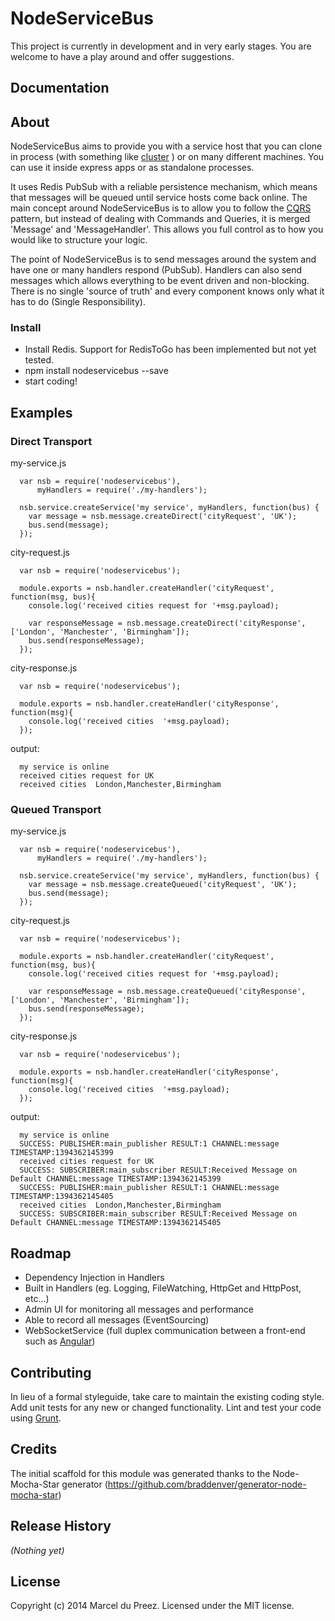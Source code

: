 # NodeServiceBus

This project is currently in development and in very early stages. You are welcome to have a play around and offer suggestions.

## Documentation

## About

NodeServiceBus aims to provide you with a service host that you can clone in process (with something like [cluster](http://nodejs.org/api/cluster.html) ) or on many different machines.
You can use it inside express apps or as standalone processes.

It uses Redis PubSub with a reliable persistence mechanism, which means that messages will be queued until service hosts come back online.
The main concept around NodeServiceBus is to allow you to follow the [CQRS](http://en.wikipedia.org/wiki/Command%E2%80%93query_separation) pattern, but instead of dealing with Commands and Queries, it is merged 'Message' and 'MessageHandler'.
This allows you full control as to how you would like to structure your logic.

The point of NodeServiceBus is to send messages around the system and have one or many handlers respond (PubSub).
Handlers can also send messages which allows everything to be event driven and non-blocking. There is no single 'source of truth' and every component knows only what it has to do (Single Responsibility).

### Install
+ Install Redis. Support for RedisToGo has been implemented but not yet tested.
+ npm install nodeservicebus --save
+ start coding!

## Examples

### Direct Transport
my-service.js

      var nsb = require('nodeservicebus'),
          myHandlers = require('./my-handlers');

      nsb.service.createService('my service', myHandlers, function(bus) {
        var message = nsb.message.createDirect('cityRequest', 'UK');
        bus.send(message);
      });

city-request.js

      var nsb = require('nodeservicebus');

      module.exports = nsb.handler.createHandler('cityRequest', function(msg, bus){
        console.log('received cities request for '+msg.payload);

        var responseMessage = nsb.message.createDirect('cityResponse', ['London', 'Manchester', 'Birmingham']);
        bus.send(responseMessage);
      });

city-response.js

      var nsb = require('nodeservicebus');

      module.exports = nsb.handler.createHandler('cityResponse', function(msg){
        console.log('received cities  '+msg.payload);
      });

output:

      my service is online
      received cities request for UK
      received cities  London,Manchester,Birmingham

### Queued Transport

my-service.js

      var nsb = require('nodeservicebus'),
          myHandlers = require('./my-handlers');

      nsb.service.createService('my service', myHandlers, function(bus) {
        var message = nsb.message.createQueued('cityRequest', 'UK');
        bus.send(message);
      });

city-request.js

      var nsb = require('nodeservicebus');

      module.exports = nsb.handler.createHandler('cityRequest', function(msg, bus){
        console.log('received cities request for '+msg.payload);

        var responseMessage = nsb.message.createQueued('cityResponse', ['London', 'Manchester', 'Birmingham']);
        bus.send(responseMessage);
      });

city-response.js

      var nsb = require('nodeservicebus');

      module.exports = nsb.handler.createHandler('cityResponse', function(msg){
        console.log('received cities  '+msg.payload);
      });

output:

      my service is online
      SUCCESS: PUBLISHER:main_publisher RESULT:1 CHANNEL:message TIMESTAMP:1394362145399
      received cities request for UK
      SUCCESS: SUBSCRIBER:main_subscriber RESULT:Received Message on Default CHANNEL:message TIMESTAMP:1394362145399
      SUCCESS: PUBLISHER:main_publisher RESULT:1 CHANNEL:message TIMESTAMP:1394362145405
      received cities  London,Manchester,Birmingham
      SUCCESS: SUBSCRIBER:main_subscriber RESULT:Received Message on Default CHANNEL:message TIMESTAMP:1394362145405

## Roadmap

+ Dependency Injection in Handlers
+ Built in Handlers (eg. Logging, FileWatching, HttpGet and HttpPost, etc...)
+ Admin UI for monitoring all messages and performance
+ Able to record all messages (EventSourcing)
+ WebSocketService (full duplex communication between a front-end such as [Angular](http://angularjs.org/))

## Contributing
In lieu of a formal styleguide, take care to maintain the existing coding style. Add unit tests for any new or changed functionality. Lint and test your code using [Grunt](http://gruntjs.com/).

## Credits
The initial scaffold for this module was generated thanks to the Node-Mocha-Star generator (https://github.com/braddenver/generator-node-mocha-star)

## Release History
_(Nothing yet)_

## License
Copyright (c) 2014 Marcel du Preez. Licensed under the MIT license.
